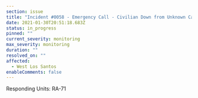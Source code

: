 ```yaml
---
section: issue
title: "Incident #0058 - Emergency Call - Civilian Down from Unknown Causes"
date: 2021-01-30T20:51:18.683Z
status: in_progress
pinned: ""
current_severity: monitoring
max_severity: monitoring
duration: ""
resolved_on: ""
affected:
  - West Los Santos
enableComments: false
---
```

Responding Units: RA-71